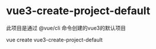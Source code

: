 # vue3-create-project-default
此项目是通过 @vue/cli 命令创建的vue3的默认项目

vue create vue3-create-project-default


